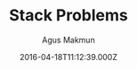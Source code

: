 ---
layout: JamstackTheme
title: Stack Problems
github: https://github.com/agusmakmun/agusmakmun.github.io
demo: https://agusmakmun.github.io/
author: Agus Makmun
ssg: Jekyll
date: 2016-04-18T11:12:39.000Z
description: ':raised_hands: Free and open-source Jekyll theme'
stale: false
---